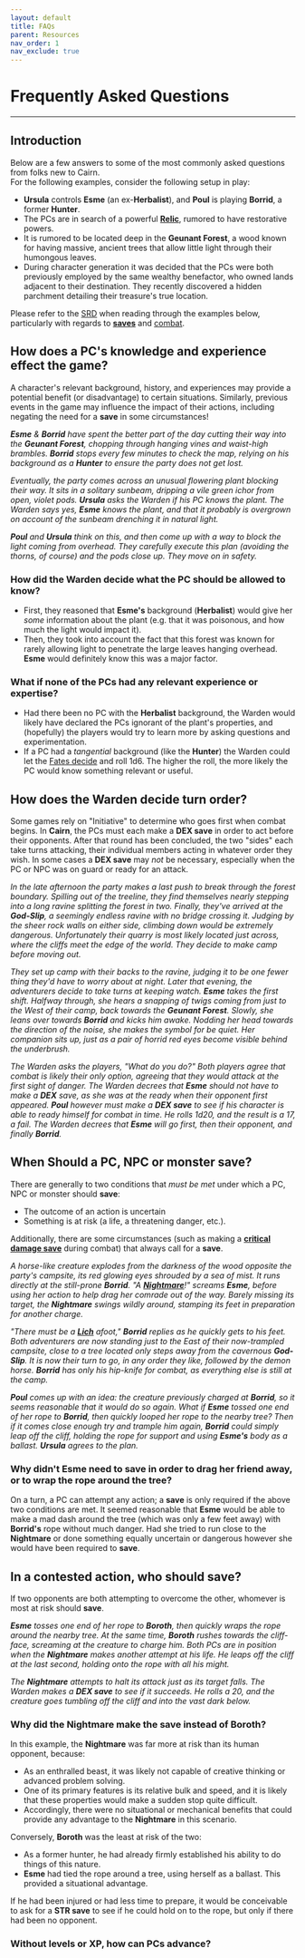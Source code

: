 ```yaml
---
layout: default
title: FAQs
parent: Resources
nav_order: 1
nav_exclude: true
---
```


# Frequently Asked Questions
---
## Introduction
Below are a few answers to some of the most commonly asked questions from folks new to Cairn.  
For the following examples, consider the following setup in play:

- **Ursula** controls **Esme** (an ex-**Herbalist**), and **Poul** is playing **Borrid**, a former **Hunter**.
- The PCs are in search of a powerful [**Relic**](/cairn-srd.html#magic), rumored to have restorative powers.
- It is rumored to be located deep in the **Geunant Forest**, a wood known for having massive, ancient trees that allow little light through their humongous leaves.
- During character generation it was decided that the PCs were both previously employed by the same wealthy benefactor, who owned lands adjacent to their destination. They recently discovered a hidden parchment detailing their treasure's true location.

Please refer to the [SRD](/cairn-srd.html) when reading through the examples below, particularly with regards to [**saves**](/cairn-srd.html#rules) and [combat](/cairn-srd.html#combat).

## How does a PC's knowledge and experience effect the game?
A character's relevant background, history, and experiences may provide a potential benefit (or disadvantage) to certain situations. Similarly, previous events in the game may influence the impact of their actions, including negating the need for a **save** in some circumstances!

_**Esme** & **Borrid** have spent the better part of the day cutting their way into the **Geunant Forest**, chopping through hanging vines and waist-high brambles. **Borrid** stops every few minutes to check the map, relying on his background as a **Hunter** to ensure the party does not get lost._

_Eventually, the party comes across an unusual flowering plant blocking their way. It sits in a solitary sunbeam, dripping a vile green ichor from open, violet pods. **Ursula** asks the Warden if his PC knows the plant. The Warden says yes, **Esme** knows the plant, and that it probably is overgrown on account of the sunbeam drenching it in natural light._

_**Poul** and **Ursula** think on this, and then come up with a way to block the light coming from overhead. They carefully execute this plan (avoiding the thorns, of course) and the pods close up. They move on in safety._

### How did the Warden decide what the PC should be allowed to know?  
- First, they reasoned that **Esme's** background (**Herbalist**) would give her _some_ information about the plant (e.g. that it was poisonous, and how much the light would impact it).  
- Then, they took into account the fact that this forest was known for rarely allowing light to penetrate the large leaves hanging overhead. **Esme** would definitely know this was a major factor.

### What if none of the PCs had any relevant experience or expertise?
- Had there been no PC with the **Herbalist** background, the Warden would likely have declared the PCs ignorant of the plant's properties, and (hopefully) the players would try to learn more by asking questions and experimentation.
- If a PC had a _tangential_ background (like the **Hunter**) the Warden could let the [Fates decide](/cairn-srd.html#die-of-fate) and roll 1d6. The higher the roll, the more likely the PC would know something relevant or useful.

## How does the Warden decide turn order?
Some games rely on "Initiative" to determine who goes first when combat begins. In **Cairn**, the PCs must each make a **DEX save** in order to act before their opponents. After that round has been concluded, the two "sides" each take turns attacking, their individual members acting in whatever order they wish. In some cases a **DEX save** may _not_ be necessary, especially when the PC or NPC was on guard or ready for an attack.

_In the late afternoon the party makes a last push to break through the forest boundary. Spilling out of the treeline, they find themselves nearly stepping into a long ravine splitting the forest in two. Finally, they've arrived at the **God-Slip**, a seemingly endless ravine with no bridge crossing it. Judging by the sheer rock walls on either side, climbing down would be extremely dangerous. Unfortunately their quarry is most likely located just across, where the cliffs meet the edge of the world. They decide to make camp before moving out._

_They set up camp with their backs to the ravine, judging it to be one fewer thing they'd have to worry about at night. Later that evening, the adventurers decide to take turns at keeping watch. **Esme** takes the first shift. Halfway through, she hears a snapping of twigs coming from just to the West of their camp, back towards the **Geunant Forest**. Slowly, she leans over towards **Borrid** and kicks him awake. Nodding her head towards the direction of the noise, she makes the symbol for be quiet. Her companion sits up, just as a pair of horrid red eyes become visible behind the underbrush._

_The Warden asks the players, "What do you do?" Both players agree that combat is likely their only option, agreeing that they would attack at the first sight of danger.  The Warden decrees that **Esme** should not have to make a **DEX** save, as she was at the ready when their opponent first appeared. **Poul** however must make a **DEX save** to see if his character is able to ready himself for combat in time. He rolls 1d20, and the result is a 17, a fail. The Warden decrees that **Esme** will go first, then their opponent, and finally **Borrid**._

## When Should a PC, NPC or monster **save**?
There are generally to two conditions that _must be met_ under which a PC, NPC or monster should **save**:
- The outcome of an action is uncertain
- Something is at risk (a life, a threatening danger, etc.).

Additionally, there are some circumstances (such as making a [**critical damage save**](/cairn-srd.html#combat) during combat) that always call for a **save**.

_A horse-like creature explodes from the darkness of the wood opposite the party's campsite, its red glowing eyes shrouded by a sea of mist. It runs directly at the still-prone **Borrid**. "A [**Nightmare**](/monsters/nightmare.html)!" screams **Esme**, before using her action to help drag her comrade out of the way. Barely missing its target, the **Nightmare** swings wildly around, stamping its feet in preparation for another charge._

_"There must be a [**Lich**](/monsters/lich.html) afoot," **Borrid** replies as he quickly gets to his feet. Both adventurers are now standing just to the East of their now-trampled campsite, close to a tree located only steps away from the cavernous **God-Slip**. It is now their turn to go, in any order they like, followed by the demon horse. **Borrid** has only his hip-knife for combat, as everything else is still at the camp._

_**Poul** comes up with an idea: the creature previously charged at **Borrid**, so it seems reasonable that it would do so again. What if **Esme** tossed one end of her rope to **Borrid**, then quickly looped her rope to the nearby tree? Then if it comes close enough try and trample him again, **Borrid** could simply leap off the cliff, holding the rope for support and using **Esme's** body as a ballast.  **Ursula** agrees to the plan._

### Why didn't **Esme** need to **save** in order to drag her friend away, or to wrap the rope around the tree?
On a turn, a PC can attempt any action; a **save** is only required if the above two conditions are met. It seemed reasonable that **Esme** would be able to make a mad dash around the tree (which was only a few feet away) with **Borrid's** rope without much danger. Had she tried to run close to the **Nightmare** or done something equally uncertain or dangerous however she would have been required to **save**.

## In a contested action, who should save?
If two opponents are both attempting to overcome the other, whomever is most at risk should **save**.

_**Esme** tosses one end of her rope to **Boroth**, then quickly wraps the rope around the nearby tree. At the same time, **Boroth** rushes towards the cliff-face, screaming at the creature to charge him. Both PCs are in position when the **Nightmare** makes another attempt at his life. He leaps off the cliff at the last second, holding onto the rope with all his might._

_The **Nightmare** attempts to halt its attack just as its target falls. The Warden makes a **DEX save** to see if it succeeds. He rolls a 20, and the creature goes tumbling off the cliff and into the vast dark below._

### Why did the **Nightmare** make the **save** instead of **Boroth**?
In this example, the **Nightmare** was far more at risk than its human opponent, because:   
- As an enthralled beast, it was likely not capable of creative thinking or advanced problem solving.
- One of its primary features is its relative bulk and speed, and it is likely that these properties would make a sudden stop quite difficult.
- Accordingly, there were no situational or mechanical benefits that could provide any advantage to the **Nightmare** in this scenario.

Conversely, **Boroth** was the least at risk of the two:
- As a former hunter, he had already firmly established his ability to do things of this nature.
- **Esme** had tied the rope around a tree, using herself as a ballast. This provided a situational advantage.

If he had been injured or had less time to prepare, it would be conceivable to ask for a **STR save** to see if he could hold on to the rope, but only if there had been no opponent.

### Without levels or XP, how can PCs advance?
